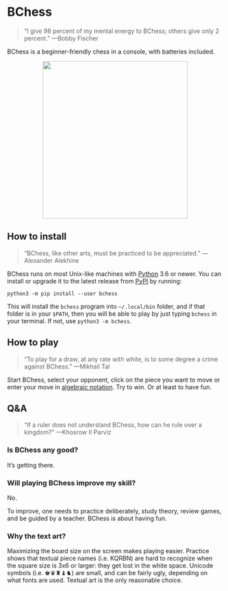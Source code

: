 # BChess

> “I give 98 percent of my mental energy to BChess; others
> give only 2 percent.” —Bobby Fischer

BChess is a beginner-friendly chess in a console, with batteries
included.

<p align="center">
 <img src="https://raw.githubusercontent.com/magv/bchess/master/demo.gif" width="339" height="367"/>
</p>

## How to install

> “BChess, like other arts, must be practiced to be appreciated.”
> —Alexander Alekhine

BChess runs on most Unix-like machines with [Python] 3.6 or newer.
You can install or upgrade it to the latest release from [PyPI]
by running:

    python3 -m pip install --user bchess

[Python]: https://www.python.org/
[PyPI]: https://pypi.org/project/bchess/

This will install the `bchess` program into `~/.local/bin`
folder, and if that folder is in your `$PATH`, then you will be
able to play by just typing `bchess` in your terminal. If not,
use `python3 -m bchess`.

## How to play

> “To play for a draw, at any rate with white, is to some
> degree a crime against BChess.” —Mikhail Tal

Start BChess, select your opponent, click on the piece you want
to move or enter your move in [algebraic notation]. Try to win.
Or at least to have fun.

[algebraic notation]: https://en.wikipedia.org/wiki/Algebraic_notation_(chess)

## Q&A

> “If a ruler does not understand BChess, how can he rule over
> a kingdom?” —Khosrow II Parviz

### Is BChess any good?

It’s getting there.

### Will playing BChess improve my skill?

No.

To improve, one needs to practice deliberately, study theory,
review games, and be guided by a teacher. BChess is about having fun.

### Why the text art?

Maximizing the board size on the screen makes playing
easier. Practice shows that textual piece names (i.e. KQRBN)
are hard to recognize when the square size is 3x6 or larger: they
get lost in the white space. Unicode symbols (i.e. ♚♛♜♝♞)
are small, and can be fairly ugly, depending on what fonts are
used. Textual art is the only reasonable choice.
